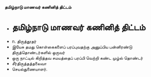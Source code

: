 **தமிழ்நாடு மாணவர் கணினித் திட்டம்**
- # தமிழ்நாடு மாணவர் கணினித் திட்டம்
- n. திருத்தூதர்
- இயேசு தமது கொள்கைகளைப் பரப்புவதற்கு அனுப்பிய பன்னிரண்டு திருத்தொண்டர்களில் ஒருவர்
- ஒரு நாட்டில் கிறித்தவ சமயத்தைப் பரப்பி வெற்றி கண்ட முழ்ல் தொண்டர்
- சீர்திருத்தத்தலைவா
- செயல்துணையாளர்.

